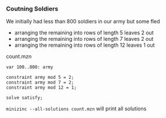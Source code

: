 ### Coutning Soldiers
We initially had less than 800 soldiers in our army but some fled
* arranging the remaining into rows of length 5 leaves 2 out
* arranging the remaining into rows of length 7 leaves 2 out
* arranging the remaining into rows of length 12 leaves 1 out

count.mzn
```
var 100..800: army

constraint army mod 5 = 2;
constraint army mod 7 = 2;
constraint army mod 12 = 1;

solve satisfy;
```

`minizinc --all-solutions count.mzn` will print all solutions
